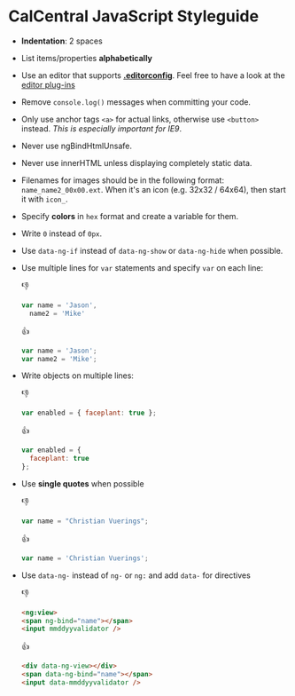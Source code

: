 # CalCentral JavaScript Styleguide

* **Indentation**: 2 spaces
* List items/properties **alphabetically**
* Use an editor that supports **[.editorconfig](http://editorconfig.org/#overview)**. Feel free to have a look at the [editor plug-ins](http://editorconfig.org/#download)
* Remove `console.log()` messages when committing your code.
* Only use anchor tags `<a>` for actual links, otherwise use `<button>` instead. _This is especially important for IE9_.
* Never use ngBindHtmlUnsafe.
* Never use innerHTML unless displaying completely static data.
* Filenames for images should be in the following format: `name_name2_00x00.ext`. When it's an icon (e.g. 32x32 / 64x64), then start it with `icon_`.
* Specify **colors** in `hex` format and create a variable for them.
* Write `0` instead of `0px`.
* Use `data-ng-if` instead of `data-ng-show` or `data-ng-hide` when possible.
* Use multiple lines for `var` statements and specify `var` on each line:

    :-1:
    ```javascript
    var name = 'Jason',
      name2 = 'Mike'
    ```

    :+1:
    ```javascript
    var name = 'Jason';
    var name2 = 'Mike';
    ```

* Write objects on multiple lines:

    :-1:
    ```javascript
    var enabled = { faceplant: true };
    ```

    :+1:
    ```javascript
    var enabled = {
      faceplant: true
    };
    ```

* Use **single quotes** when possible

    :-1:
    ```javascript
    var name = "Christian Vuerings";
    ```

    :+1:
    ```javascript
    var name = 'Christian Vuerings';
    ```

* Use `data-ng-` instead of `ng-` or `ng:` and add `data-` for directives

    :-1:
    ```html
    <ng:view>
    <span ng-bind="name"></span>
    <input mmddyyvalidator />
    ```

    :+1:
    ```html
    <div data-ng-view></div>
    <span data-ng-bind="name"></span>
    <input data-mmddyyvalidator />
    ```

